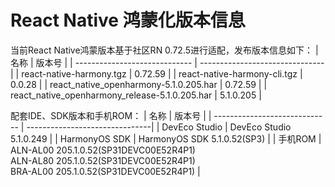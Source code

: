 # React Native 鸿蒙化版本信息
当前React Native鸿蒙版本基于社区RN 0.72.5进行适配，发布版本信息如下：
| 名称                          | 版本号                            |
| ----------------------------- | -------------------------------|
| react-native-harmony.tgz        | 0.72.59 |
| react-native-harmony-cli.tgz    | 0.0.28 |
| react_native_openharmony-5.1.0.205.har                          | 0.72.59 |
| react_native_openharmony_release-5.1.0.205.har                  | 5.1.0.205 |

配套IDE、SDK版本和手机ROM：
| 名称                          | 版本号                            |
| ----------------------------- | -------------------------------|
| DevEco Studio     | DevEco Studio 5.1.0.249 |
| HarmonyOS SDK     | HarmonyOS SDK 5.1.0.52(SP3) |
| 手机ROM           | ALN-AL00 205.1.0.52(SP31DEVC00E52R4P1) <br> ALN-AL80 205.1.0.52(SP31DEVC00E52R4P1) <br> BRA-AL00 205.1.0.52(SP31DEVC00E52R4P1) |

